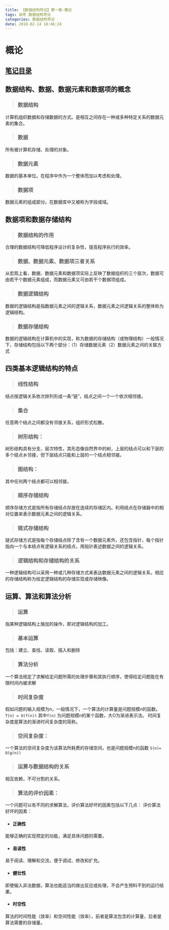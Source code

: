 ```yaml
---
title: 【数据结构导论】第一章-概论
tags: 自考 数据结构导论
categories: 数据结构导论
date: 2018-02-14 18:46:24
---
```

# 概论

## [笔记目录](https://edazh.github.io/2018/02/14/%E3%80%9002142%E3%80%91%E6%95%B0%E6%8D%AE%E7%BB%93%E6%9E%84%E5%AF%BC%E8%AE%BA-%E7%9B%AE%E5%BD%95/)

## 数据结构、数据、数据元素和数据项的概念

>### 数据结构

计算机组织数据和存储数据的方式。是相互之间存在一种或多种特定关系的数据元素的集合。

>### 数据

所有被计算机存储、处理的对象。

>### 数据元素

数据的基本单位。在程序中作为一个整体而加以考虑和处理。

>### 数据项

数据元素的组成部分。在数据库中又被称为字段或域。

<!-- more -->

## 数据项和数据存储结构

>### 数据结构的作用

合理的数据结构可降低程序设计的复杂性，提高程序执行的效率。

>### 数据、数据元素、数据项三者关系

从宏观上看，数据、数据元素和数据项实际上反映了数据组织的三个层次，数据可由若干个数据元素组成，而数据元素又可由若干个数据项组成。

>### 数据逻辑结构

数据的逻辑结构是指数据元素之间的逻辑关系，数据元素之间逻辑关系的整体称为逻辑结构。

>### 数据存储结构

数据的逻辑结构在计算机中的实现，称为数据的存储结构（或物理结构）一般情况下，存储结构包括以下两个部分：（1）存储数据元素（2）数据元素之间的关联方式

## 四类基本逻辑结构的特点

>### 线性结构

结点按逻辑关系依次排列形成一条“链”，结点之间一个一个依次相邻接。

>### 集合

任意两个结点之间都没有邻接关系，组织形式松散。

>### 树形结构：

树形结构具有分支、层次特性，其形态像自然界中的树，上层的结点可以和下层的多个结点乡邻接，但下层结点只能和上层的一个结点相邻接。

>### 图结构：

其中任何两个结点都可以相邻接。

>### 顺序存储结构

顺序存储方式是指所有存储结点存放在连续的存储区内。利用结点在存储器中的相对位置来表示数据元素之间的逻辑关系。

>### 链式存储结构

链式存储方式是指每个存储结点除了含有一个数据元素外，还包含指针，每个指针指向一个与本结点有逻辑关系的结点，用指针表述数据之间的逻辑关系。

>### 逻辑结构和存储结构的关系

一种逻辑结构可以采用一种或几种存储方式来表达数据元素之间的逻辑关系，相应的存储结构称为给定逻辑结构的存储实现或存储映像。

## 运算、算法和算法分析

>### 运算

指某种逻辑结构上施加的操作，即对逻辑结构的加工。

>### 基本运算

包括：建立、查找、读取、插入和删除

>### 算法分析

一个算法规定了求解给定问题所需的处理步骤和其执行顺序，使得给定问题能在有限时间内被求解

>### 时间复杂度

假如问题的输入规模为n，一般情况下，一个算法的计算量是问题规模n的函数。
``T(n) = O(f(n))``
其中`f(n)` 为问题规模n的某个函数，大O为渐进表示法。
时间复杂度是算法的渐进时间复杂度的简称。

>### 空间复杂度：

一个算法的空间复杂度为该算法所耗费的存储空间，也是问题规模n的函数
`S(n)= O(g(n))`

>### 运算与数据结构的关系

相互依赖，不可分割的关系。

>### 算法的评价因素：

一个问题可以有不同的求解算法，评价算法好坏的因素包括以下几点：
评价算法好坏的因素：

* #### 正确性

能够正确的实现预定的功能，满足具体问题的需要。

* #### 易读性

易于阅读、理解和交流，便于调试、修改和扩充。

* #### 健壮性

即使输入非法数据，算法也能适当的做出反应或处理，不会产生预料不到的运行结果。

* #### 时空性

算法的时间性能（效率）和空间性能（效率），前者是算法包含的计算量，后者是算法需要的存储量。
